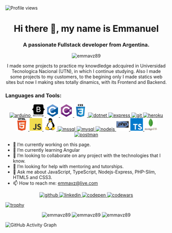 ![Profile views](https://gpvc.arturio.dev/EmmaVZ89)  
<h1 align="center">Hi there 👋, my name is Emmanuel</h1>
<h3 align="center">A passionate Fullstack developer from Argentina.</h3>
<p align="center"> <img src="https://c.tenor.com/NOYF3f82b_gAAAAC/programmer.gif" alt="emmavz89" /> </p>
<p align="center">I made some projects to practice my knowdledge adcquired in Universidad Tecnologica Nacional (UTN), in which I continue studying. Also I made some projects to my customers, to the begining only I made statics web sites but now I making sites totally dinamics, with its Frontend and Backend.</p>



<h3 align="left">Languages and Tools:</h3>
<p align="center" color="green"> <a href="https://www.arduino.cc/" target="_blank" rel="noreferrer"> <img src="https://cdn.worldvectorlogo.com/logos/arduino-1.svg" alt="arduino" width="40" height="40"/> </a> <a href="https://getbootstrap.com" target="_blank" rel="noreferrer"> <img src="https://raw.githubusercontent.com/devicons/devicon/master/icons/bootstrap/bootstrap-plain-wordmark.svg" alt="bootstrap" width="40" height="40"/> </a> <a href="https://www.cprogramming.com/" target="_blank" rel="noreferrer"> <img src="https://raw.githubusercontent.com/devicons/devicon/master/icons/c/c-original.svg" alt="c" width="40" height="40"/> </a> <a href="https://www.w3schools.com/cs/" target="_blank" rel="noreferrer"> <img src="https://raw.githubusercontent.com/devicons/devicon/master/icons/csharp/csharp-original.svg" alt="csharp" width="40" height="40"/> </a> <a href="https://www.w3schools.com/css/" target="_blank" rel="noreferrer"> <img src="https://raw.githubusercontent.com/devicons/devicon/master/icons/css3/css3-original-wordmark.svg" alt="css3" width="40" height="40"/> </a> <a href="https://dotnet.microsoft.com/" target="_blank" rel="noreferrer"> <img src="https://www.arvixe.com/images/landing_pages/net_framework_service_pack_1_hosting.png" alt="dotnet" width="40" height="40"/> </a> <a href="https://expressjs.com" target="_blank" rel="noreferrer"> <img src="https://assets.website-files.com/61ca3f775a79ec5f87fcf937/6202fcdee5ee8636a145a41b_1234.png" alt="express" width="40" height="40"/> </a> <a href="https://git-scm.com/" target="_blank" rel="noreferrer"> <img src="https://www.vectorlogo.zone/logos/git-scm/git-scm-icon.svg" alt="git" width="40" height="40"/> </a> <a href="https://heroku.com" target="_blank" rel="noreferrer"> <img src="https://www.vectorlogo.zone/logos/heroku/heroku-icon.svg" alt="heroku" width="40" height="40"/> </a> <a href="https://www.w3.org/html/" target="_blank" rel="noreferrer"> <img src="https://raw.githubusercontent.com/devicons/devicon/master/icons/html5/html5-original-wordmark.svg" alt="html5" width="40" height="40"/> </a> <a href="https://developer.mozilla.org/en-US/docs/Web/JavaScript" target="_blank" rel="noreferrer"> <img src="https://raw.githubusercontent.com/devicons/devicon/master/icons/javascript/javascript-original.svg" alt="javascript" width="40" height="40"/> </a> <a href="https://www.linux.org/" target="_blank" rel="noreferrer"> <img src="https://raw.githubusercontent.com/devicons/devicon/master/icons/linux/linux-original.svg" alt="linux" width="40" height="40"/> </a> <a href="https://www.microsoft.com/en-us/sql-server" target="_blank" rel="noreferrer"> <img src="https://img.icons8.com/color/480/microsoft-sql-server.png" alt="mssql" width="40" height="40"/> </a> <a href="https://www.mysql.com/" target="_blank" rel="noreferrer"> <img src="https://cdn-icons-png.flaticon.com/512/528/528260.png" alt="mysql" width="40" height="40"/> </a> <a href="https://nodejs.org" target="_blank" rel="noreferrer"> <img src="https://icon-library.com/images/node-js-icon/node-js-icon-8.jpg" alt="nodejs" width="40" height="40"/> </a> <a href="https://www.php.net" target="_blank" rel="noreferrer"> <img src="https://raw.githubusercontent.com/devicons/devicon/master/icons/php/php-original.svg" alt="php" width="40" height="40"/> </a> <a href="https://www.typescriptlang.org/" target="_blank" rel="noreferrer"> <img src="https://raw.githubusercontent.com/devicons/devicon/master/icons/typescript/typescript-original.svg" alt="typescript" width="40" height="40"/> </a> <a href="https://www.mongodb.com/" target="_blank" rel="noreferrer"> <img src="https://raw.githubusercontent.com/devicons/devicon/master/icons/mongodb/mongodb-original-wordmark.svg" alt="mongodb" width="40" height="40"/> </a> <a href="https://postman.com" target="_blank" rel="noreferrer"> <img src="https://www.vectorlogo.zone/logos/getpostman/getpostman-icon.svg" alt="postman" width="40" height="40"/> </a></p>

- 🔭 I’m currently working on this page. 
- 🌱 I’m currently learning Angular 
- 👯 I’m looking to collaborate on any project with the technologies that I know. 
- 🤔 I’m looking for help with mentoring and tutorships. 
- 💬 Ask me about JavaScript, TypeScript, Nodejs-Express, PHP-Slim, HTML5 and CSS3. 
- 📫 How to reach me: emmavz@live.com 

<p align="center">
<a href="https://github.com/EmmaVZ89" target="_blank" rel="noreferrer"> <img src="https://icones.pro/wp-content/uploads/2021/06/symbole-github-orange.png" alt="github" width="40" height="40"/> </a>
<a href="https://www.linkedin.com/in/emmanuel-zelarayan/" target="_blank" rel="noreferrer"> <img src="https://sapienx.net/wp-content/uploads/2015/11/Linkedin-PNG-HD.png" alt="linkedin" width="40" height="40"/> </a>
<a href="https://codepen.io/Emmavz" target="_blank" rel="noreferrer"> <img src="https://icon-library.com/images/codepen-icon/codepen-icon-26.jpg" alt="codepen" width="40" height="40"/> </a>
<a href="https://www.codewars.com/users/emmavz" target="_blank" rel="noreferrer"> <img src="https://camo.githubusercontent.com/5334ac63cec7844521712c1f88727711dc1dc6a8b2a6ea85612408869f8dfef9/687474703a2f2f7777772e736f66746c61622e6e7475612e67722f7e6e69636b69652f696d616765732f6c6f676f2f636f6465776172732e706e67" alt="codewars" width="40" height="40"/> </a> 
</p>

[![trophy](https://github-profile-trophy.vercel.app/?username=EmmaVZ89&column=8&margin-w=15&margin-h=15&no-bg=truea&theme=chalk&no-frame=true)](https://github.com/ryo-ma/github-profile-trophy)

<p align="center">
<img  src="https://github-readme-stats.vercel.app/api/top-langs?username=emmavz89&show_icons=true&locale=en&layout=compact&theme=nightowl&card_width=445&hide=css,html" alt="emmavz89" />
<img src="https://github-readme-stats.vercel.app/api?username=emmavz89&show_icons=true&locale=en&theme=nightowl&hide=css" alt="emmavz89" />
<img  src="https://github-readme-streak-stats.herokuapp.com/?user=emmavz89&&theme=nightowl" alt="emmavz89" />
</p>

![GitHub Activity Graph](https://activity-graph.herokuapp.com/graph?username=EmmaVZ89&theme=noctis-minimus)    



